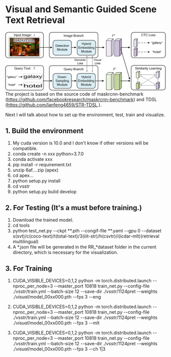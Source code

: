 # Visual and Semantic Guided Scene Text Retrieval
![Alt text](framework.jpg)
The project is based on the source code of maskrcnn-benchmark (https://github.com/facebookresearch/maskrcnn-benchmark) and TDSL (https://github.com/lanfeng4659/STR-TDSL.).

Next I will talk about how to set up the environment, test, train and visualize.

## 1. Build the environment
   1) My cuda version is 10.0 and I don't know if other versions will be compatible.
   2) conda create -n xxx python=3.7.0
   3) conda activate xxx
   4) pip install -r requirement.txt
   5) unzip 6af....zip (apex)
   6) cd apex...
   7) python setup.py install
   8) cd vsstr
   9) python setup.py bulid develop
## 2. For Testing (It's a must before training.)
   1) Download the trained model.
   2) cd tools
   3) python test_net.py --ckpt **.pth --congif-file **.yaml --gpu 0 --dataset s(svt)/c(coco-text)/t(total-text)/3(iiit-str)/h(csvtr)/i(icdar-mlt)(retrieval multilingual)
   4) A *.json file will be generated in the RR_*dataset folder in the current directory, which is necessary for the visualization.
## 3. For Training
   1) CUDA_VISIBLE_DEVICES=0,1,2 python -m torch.distributed.launch --nproc_per_node=3 --master_port 10818 train_net.py --config-file ./_vsstr_/train.yml --batch-size 12 --save-dir ./_vsstr_/1124pret --weights ./_visual_/model_00xx000.pth --fps 3 --eng
   
   2) CUDA_VISIBLE_DEVICES=0,1,2 python -m torch.distributed.launch --nproc_per_node=3 --master_port 10818 train_net.py --config-file ./_vsstr_/train.yml --batch-size 12 --save-dir ./_vsstr_/1124pret --weights ./_visual_/model_00xx000.pth --fps 3 --mlt
   
   3) CUDA_VISIBLE_DEVICES=0,1,2 python -m torch.distributed.launch --nproc_per_node=3 --master_port 10818 train_net.py --config-file ./_vsstr_/train.yml --batch-size 12 --save-dir ./_vsstr_/1124pret --weights ./_visual_/model_00xx000.pth --fps 3 --ch 1|3
   

